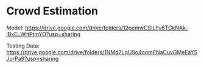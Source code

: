 # Crowd Estimation 

Model: https://drive.google.com/drive/folders/12pemwCSILhy6TGkNAk-lBxELWrtPtmYO?usp=sharing

Testing Data: https://drive.google.com/drive/folders/1NMd7LqU9o4oomFNaCuvGMeFaYSJurPa9?usp=sharing
